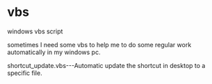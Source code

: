 # vbs
windows vbs script

sometimes I need some vbs to help me to do some regular work automatically in my windows pc.

shortcut_update.vbs---Automatic update the shortcut in desktop to a specific file.

